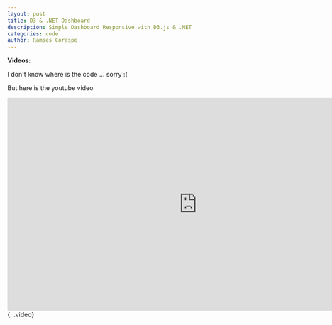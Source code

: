 ```yaml
---
layout: post
title: D3 & .NET Dashboard
description: Simple Dashboard Responsive with D3.js & .NET
categories: code
author: Ramses Coraspe
---
```


**Videos:**

I don't know where is the code ... sorry :(

But here is the youtube video

<iframe width="854" height="480" src="https://www.youtube.com/embed/z0aLLAW52oA" frameborder="0" allowfullscreen></iframe>
{: .video}
